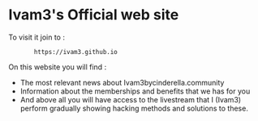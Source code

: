 # Ivam3's Official web site

To visit it join to :

           https://ivam3.github.io

On this website you will find :
- The most relevant news about Ivam3bycinderella.community
- Information about the memberships and benefits that we has for you
- And above all you will have access to the livestream that I (Ivam3) perform gradually showing hacking methods and solutions to these.
